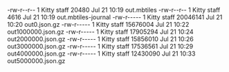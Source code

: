 -rw-r--r--   1 Kitty  staff        20480 Jul 21 10:19 out.mbtiles
-rw-r--r--   1 Kitty  staff         4616 Jul 21 10:19 out.mbtiles-journal
-rw-r-----   1 Kitty  staff     20046141 Jul 21 10:20 out0.json.gz
-rw-r-----   1 Kitty  staff     15676004 Jul 21 10:22 out1000000.json.gz
-rw-r-----   1 Kitty  staff     17905294 Jul 21 10:24 out2000000.json.gz
-rw-r-----   1 Kitty  staff     15856010 Jul 21 10:26 out3000000.json.gz
-rw-r-----   1 Kitty  staff     17536561 Jul 21 10:29 out4000000.json.gz
-rw-r-----   1 Kitty  staff     12430090 Jul 21 10:33 out5000000.json.gz


